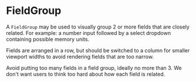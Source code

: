 # FieldGroup

A `FieldGroup` may be used to visually group 2 or more fields that are closely related. For example: a number input followed by a select dropdown containing possible memory units.

Fields are arranged in a row, but should be switched to a column for smaller viewport widths to avoid rendering fields that are too narrow.

Avoid putting too many fields in a field group, ideally no more than 3. We don't want users to think too hard about how each field is related.
